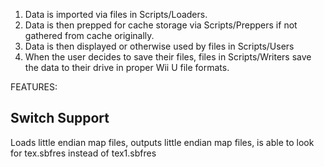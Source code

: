 1. Data is imported via files in Scripts/Loaders.  
2. Data is then prepped for cache storage via Scripts/Preppers if not gathered from cache originally.  
3. Data is then displayed or otherwise used by files in Scripts/Users
4. When the user decides to save their files, files in Scripts/Writers save the data to their drive in proper Wii U file formats.





FEATURES:

Switch Support
--------------
Loads little endian map files, outputs little endian map files, is able to look for tex.sbfres instead of tex1.sbfres

